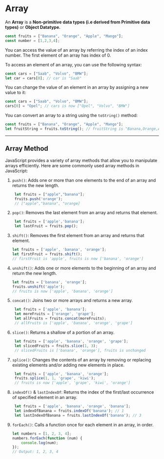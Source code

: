 # Array
An **Array** is a **Non-primitive data  types (i.e derived from Primitive data types)** or **Object Datatype.**
```javascript
const fruits = ["Banana", "Orange", "Apple", "Mango"];
const number = [1,2,3,4];
```
You can access the value of an array by referring the index of an index number. The first element of an array has index of 0.

To access an element of an array, you can use the following syntax:

```javascript
const cars = ["Saab", "Volvo", "BMW"];
let car = cars[0]; // car is "Saab"
```

You can change the value of an element in an array by assigning a new value to it:

```javascript
const cars = ["Saab", "Volvo", "BMW"];
cars[0] = "Opel"; // cars is now ["Opel", "Volvo", "BMW"]
```

You can convert an array to a string using the `toString()` method:

```javascript
const fruits = ["Banana", "Orange", "Apple", "Mango"];
let fruitString = fruits.toString(); // fruitString is "Banana,Orange,Apple,Mango"
```
---

## Array Method
JavaScript provides a variety of array methods that allow you to manipulate arrays efficiently. Here are some commonly used array methods in JavaScript:
1. `push()`: Adds one or more than one elements to the end of an array and returns the new length.
   ```javascript
    let fruits = ["apple","banana"];
    fruits.push('orange');
    // ["apple","banana", "orange]
   ```
2. `pop()`: Removes the last element from an array and returns that element.
   ```javascript
    let fruits = ['apple','banana'];
    let lastFruit = fruits.pop();
   ```
3. `shift()`: Removes the first element from an array and returns that element.
    ```javascript
    let fruits = ['apple', 'banana', 'orange'];
    let firstFruit = fruits.shift();
    // firstFruit is 'apple', fruits is now ['banana', 'orange']
    ```
4. `unshift()`: Adds one or more elements to the beginning of an array and return the new length.
    ```javascript 
    let fruits = ['banana', 'orange'];
    fruits.unshift('apple');
    // fruits is now ['apple', 'banana', 'orange']
    ```
5. `concat()`: Joins two or more arrays and returns a new array.
   ```javascript
    let fruits = ['apple', 'banana'];
    let moreFruits = ['orange', 'grape'];
    let allFruits = fruits.concat(moreFruits);
    // allFruits is ['apple', 'banana', 'orange', 'grape']
   ```
6. `slice()`: Returns a shallow of a portion of an array.
   ```javascript
    let fruits = ['apple', 'banana', 'orange', 'grape'];
    let slicedFruits = fruits.slice(1, 3);
    // slicedFruits is ['banana', 'orange'], fruits is unchanged
   ``` 
7. `splice()`: Changes the contents of an array by removing or replacing existing elements and/or adding new elements in place.
   ```javascript
    let fruits = ['apple', 'banana', 'orange'];
    fruits.splice(1, 1, 'grape', 'kiwi');
    // fruits is now ['apple', 'grape', 'kiwi', 'orange']
   ```
8. `indexOf()` & `lastIndexOf`: Returns the index of the first/last occurrence of specified element in an array.
   ```javascript
    let fruits = ['apple', 'banana', 'orange', 'banana'];
    let indexOfBanana = fruits.indexOf('banana'); // 1
    let lastIndexOfBanana = fruits.lastIndexOf('banana'); // 3
   ``` 
9.  `forEach()`: Calls a function once for each element in an array, in order.
    ```javascript
    let numbers = [1, 2, 3, 4];
    numbers.forEach(function (num) {
        console.log(num);
    });
    // Output: 1, 2, 3, 4
    ``` 